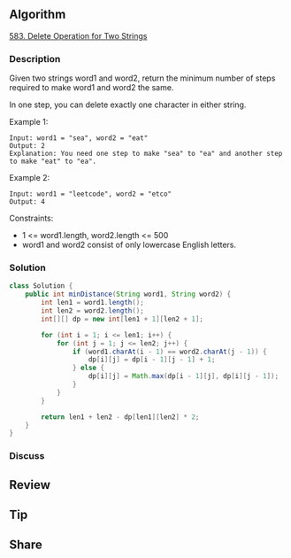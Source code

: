## Algorithm

[583. Delete Operation for Two Strings](https://leetcode.com/problems/delete-operation-for-two-strings/)

### Description

Given two strings word1 and word2, return the minimum number of steps required to make word1 and word2 the same.

In one step, you can delete exactly one character in either string.


Example 1:

```
Input: word1 = "sea", word2 = "eat"
Output: 2
Explanation: You need one step to make "sea" to "ea" and another step to make "eat" to "ea".
```

Example 2:

```
Input: word1 = "leetcode", word2 = "etco"
Output: 4
```

Constraints:

- 1 <= word1.length, word2.length <= 500
- word1 and word2 consist of only lowercase English letters.

### Solution

```java
class Solution {
    public int minDistance(String word1, String word2) {
        int len1 = word1.length();
        int len2 = word2.length();
        int[][] dp = new int[len1 + 1][len2 + 1];

        for (int i = 1; i <= len1; i++) {
            for (int j = 1; j <= len2; j++) {
                if (word1.charAt(i - 1) == word2.charAt(j - 1)) {
                    dp[i][j] = dp[i - 1][j - 1] + 1;
                } else {
                    dp[i][j] = Math.max(dp[i - 1][j], dp[i][j - 1]);
                }
            }
        }

        return len1 + len2 - dp[len1][len2] * 2;
    }
}
```

### Discuss

## Review


## Tip


## Share
